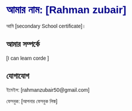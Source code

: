 <!DOCTYPE html>
<html lang="bn">
<head>
    <meta charset="UTF-8">
    <meta name="viewport" content="width=device-width, initial-scale=1.0">
    <title>আমার ব্যক্তিগত পেজ</title>
    <style>
        body {
            font-family: Arial, sans-serif;
            margin: 20px;
        }
        h1 {
            color: darkblue;
        }
    </style>
</head>
<body>
    <h1>আমার নাম: [Rahman zubair]</h1>
    <p>আমি [secondary School certificate]।</p>
    <h2>আমার সম্পর্কে</h2>
    <p>[I can learn corde ]</p>
    <h2>যোগাযোগ</h2>
    <p>ইমেইল: [rahmanzubair50@gmail.com]</p>
    <p>ফেসবুক: [আপনার ফেসবুক লিঙ্ক]</p>
</body>
</html>